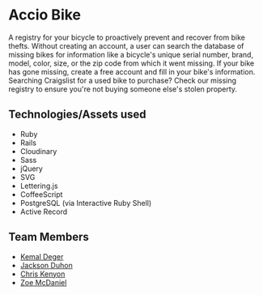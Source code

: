 # Accio Bike

A registry for your bicycle to proactively prevent and recover from bike thefts.
Without creating an account, a user can search the database of missing bikes for
information like a bicycle's unique serial number, brand, model, color, size, 
or the zip code from which it went missing. If your bike has gone missing, create 
a free account and fill in your bike's information. Searching Craigslist for a used
bike to purchase? Check our missing registry to ensure you're not buying someone 
else's stolen property. 

## Technologies/Assets used

* Ruby
* Rails
* Cloudinary
* Sass
* jQuery
* SVG
* Lettering.js
* CoffeeScript
* PostgreSQL (via Interactive Ruby Shell)
* Active Record 

## Team Members

* [Kemal Deger](https://github.com/kedeger)
* [Jackson Duhon](https://github.com/shway250)
* [Chris Kenyon](https://github.com/ChrisKenyon79)
* [Zoe McDaniel](https://github.com/zmcdaniel)